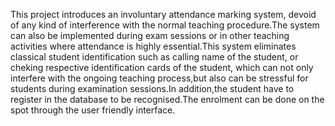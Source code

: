 This project introduces an involuntary attendance marking system, devoid of any kind of interference with the normal teaching procedure.The system can also be implemented during exam sessions or in other teaching activities where attendance is highly essential.This system eliminates classical student identification such as calling name of the student, or cheking respective identification cards of the student, which can not only interfere with the ongoing teaching process,but also can be stressful for students during examination sessions.In addition,the student have to register in the database to be recognised.The enrolment can be done on the spot through the user friendly interface.
